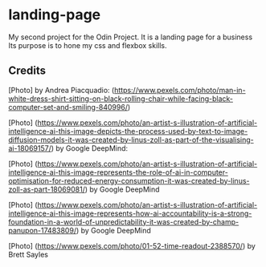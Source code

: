 # landing-page

My second project for the Odin Project. It is a landing page for a business
Its purpose is to hone my css and flexbox skills.


## Credits
[Photo] by Andrea Piacquadio: (https://www.pexels.com/photo/man-in-white-dress-shirt-sitting-on-black-rolling-chair-while-facing-black-computer-set-and-smiling-840996/)

[Photo] (https://www.pexels.com/photo/an-artist-s-illustration-of-artificial-intelligence-ai-this-image-depicts-the-process-used-by-text-to-image-diffusion-models-it-was-created-by-linus-zoll-as-part-of-the-visualising-ai-18069157/) by Google DeepMind:

[Photo] (https://www.pexels.com/photo/an-artist-s-illustration-of-artificial-intelligence-ai-this-image-represents-the-role-of-ai-in-computer-optimisation-for-reduced-energy-consumption-it-was-created-by-linus-zoll-as-part-18069081/) by Google DeepMind

[Photo] (https://www.pexels.com/photo/an-artist-s-illustration-of-artificial-intelligence-ai-this-image-represents-how-ai-accountability-is-a-strong-foundation-in-a-world-of-unpredictability-it-was-created-by-champ-panupon-17483809/) by Google DeepMind

[Photo] (https://www.pexels.com/photo/01-52-time-readout-2388570/) by Brett Sayles
